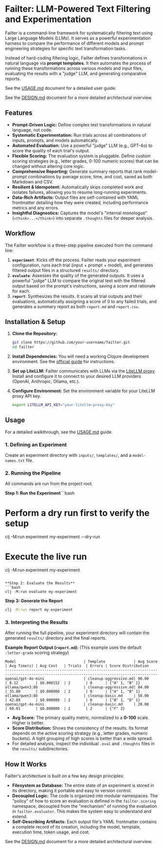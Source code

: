 # **Failter: LLM-Powered Text Filtering and Experimentation**

Failter is a command-line framework for systematically filtering text using Large Language Models (LLMs). It serves as a powerful experimentation harness to compare the performance of different models and prompt engineering strategies for specific text transformation tasks.

Instead of hard-coding filtering logic, Failter defines transformations in natural language via **prompt templates**. It then automates the process of running these transformations across various models and input files, evaluating the results with a "judge" LLM, and generating comparative reports.

See the [USAGE.md](USAGE.md) document for a detailed user guide.

See the [DESIGN.md](./docs/DESIGN.md) document for a more detailed architectural overview.

## Features

-   **Prompt-Driven Logic:** Define complex text transformations in natural language, not code.
-   **Systematic Experimentation:** Run trials across all combinations of inputs, prompts, and models automatically.
-   **Automated Evaluation:** Use a powerful "judge" LLM (e.g., GPT-4o) to score the quality of each trial's output.
-   **Flexible Scoring:** The evaluation system is pluggable. Define custom scoring strategies (e.g., letter grades, 0-100 numeric scores) that can be changed without altering core logic.
-   **Comprehensive Reporting:** Generate summary reports that rank model-prompt combinations by average score, time, and cost, saved as both Markdown and CSV.
-   **Resilient & Idempotent:** Automatically skips completed work and isolates failures, allowing you to resume long-running experiments.
-   **Data-Rich Artifacts:** Output files are self-contained with YAML frontmatter detailing how they were created, including performance metrics and any errors.
-   **Insightful Diagnostics:** Captures the model's "internal monologue" (`<think>...</think>`) into separate `.thoughts` files for deeper analysis.

## Workflow

The Failter workflow is a three-step pipeline executed from the command line:

1.  **`experiment`**: Kicks off the process. Failter reads your experiment configuration, runs each trial (input + prompt + model), and generates filtered output files in a structured `results/` directory.
2.  **`evaluate`**: Assesses the quality of the generated outputs. It uses a powerful "judge" LLM to compare the original text with the filtered output based on the prompt's instructions, saving a score and rationale for each.
3.  **`report`**: Synthesizes the results. It scans all trial outputs and their evaluations, automatically assigning a score of 0 to any failed trials, and generates a summary report as both `report.md` and `report.csv`.

## Installation & Setup

1.  **Clone the Repository:**
    ```bash
    git clone https://github.com/your-username/failter.git
    cd failter
    ```

2.  **Install Dependencies:**
    You will need a working Clojure development environment. See the [official guide](https://clojure.org/guides/getting_started) for instructions.

3.  **Set up LiteLLM:**
    Failter communicates with LLMs via the [LiteLLM proxy](https://github.com/BerriAI/litellm). Install and configure it to connect to your desired LLM providers (OpenAI, Anthropic, Ollama, etc.).

4.  **Configure Environment:**
    Set the environment variable for your LiteLLM proxy API key.
    ```bash
    export LITELLM_API_KEY="your-litellm-proxy-key"
    ```

## Usage

For a detailed walkthrough, see the [USAGE.md](USAGE.md) guide.

### 1. Defining an Experiment

Create an experiment directory with `inputs/`, `templates/`, and a `model-names.txt` file.

### 2. Running the Pipeline

All commands are run from the project root.

**Step 1: Run the Experiment**```bash
# Perform a dry run first to verify the setup
clj -M:run experiment my-experiment --dry-run

# Execute the live run
clj -M:run experiment my-experiment
```

**Step 2: Evaluate the Results**
```bash
clj -M:run evaluate my-experiment
```

**Step 3: Generate the Report**
```bash
clj -M:run report my-experiment
```

### 3. Interpreting the Results

After running the full pipeline, your experiment directory will contain the generated `results/` directory and the final reports.

**Example Report Output (`report.md`):**
(This example uses the default `:letter-grade` scoring strategy)
```
Model                               | Template             | Avg Score  | Avg Time(s) | Avg Cost   | Trials  | Errors | Score Distribution
--------------------------------------------------------------------------------------------------------------------------------------------
openai/gpt-4o-mini                  | cleanup-aggressive.md| 90.00      | 8.12        | $0.000152  | 2       | 0      | {"A" 1, "B" 1}
ollama/qwen3:8b                     | cleanup-aggressive.md| 84.00      | 35.80       | $0.000000  | 2       | 0      | {"A" 1, "B" 1}
ollama/qwen3:8b                     | cleanup-basic.md     | 50.00      | 42.88       | $0.000000  | 2       | 0      | {"B" 1, "D" 1}
openai/gpt-4o-mini                  | cleanup-basic.md     | 20.00      | 60.01       | $0.000000  | 2       | 2      | {"F" 2}
```

-   **Avg Score:** The primary quality metric, normalized to a **0-100** scale. Higher is better.
-   **Score Distribution:** Shows the consistency of the results. Its format depends on the active scoring strategy (e.g., letter grades, numeric buckets). A tight grouping of high scores is better than a wide spread.
-   For detailed analysis, inspect the individual `.eval` and `.thoughts` files in the `results/` subdirectories.

## How It Works

Failter's architecture is built on a few key design principles:

-   **Filesystem as Database:** The entire state of an experiment is stored in its directory, making it portable and easy to version control.
-   **Decoupled Logic:** The code is organized into modular namespaces. The "policy" of how to score an evaluation is defined in the `failter.scoring` namespace, decoupled from the "mechanism" of running the evaluation in `failter.evaluator`. This makes the system easy to understand and extend.
-   **Self-Describing Artifacts:** Each output file's YAML frontmatter contains a complete record of its creation, including the model, template, execution time, token usage, and cost.

See the [DESIGN.md](./docs/DESIGN.md) document for a more detailed architectural overview.
